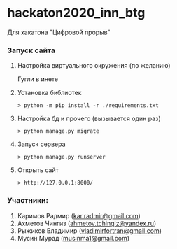# hackaton2020_inn_btg
Для хакатона "Цифровой прорыв"

### Запуск сайта 

1. Настройка виртуального окружения (по желанию)

   Гугли в инете 

2. Установка библиотек 

   `> python -m pip install -r ./requirements.txt`

3. Настройка бд и прочего (вызывается один раз)

    `> python manage.py migrate`

4. Запуск сервера 

    `> python manage.py runserver`

5. Открыть сайт 

    `> http://127.0.0.1:8000/`
    
### Участники: 
1. Каримов Радмир (kar.radmir@gmail.com)
2. Ахметов Чингиз (ahmetov.tchingiz@yandex.ru)
3. Рыжиков Владимир (vladimirfortran@gmail.com)
4. Мусин Мурад (musinma1@gmail.com)
